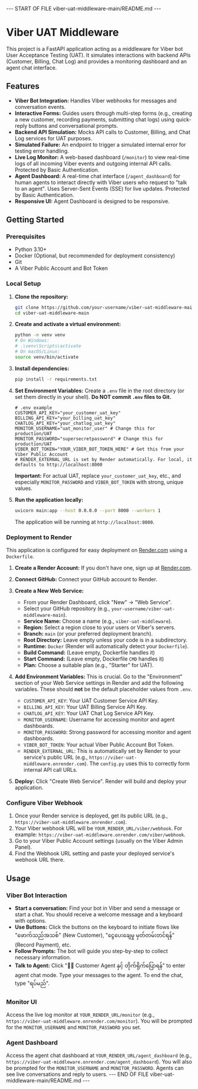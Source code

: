 --- START OF FILE viber-uat-middleware-main/README.md ---
# Viber UAT Middleware

This project is a FastAPI application acting as a middleware for Viber bot User Acceptance Testing (UAT). It simulates interactions with backend APIs (Customer, Billing, Chat Log) and provides a monitoring dashboard and an agent chat interface.

## Features

*   **Viber Bot Integration:** Handles Viber webhooks for messages and conversation events.
*   **Interactive Forms:** Guides users through multi-step forms (e.g., creating a new customer, recording payments, submitting chat logs) using quick-reply buttons and conversational prompts.
*   **Backend API Simulation:** Mocks API calls to Customer, Billing, and Chat Log services for UAT purposes.
*   **Simulated Failure:** An endpoint to trigger a simulated internal error for testing error handling.
*   **Live Log Monitor:** A web-based dashboard (`/monitor`) to view real-time logs of all incoming Viber events and outgoing internal API calls. Protected by Basic Authentication.
*   **Agent Dashboard:** A real-time chat interface (`/agent_dashboard`) for human agents to interact directly with Viber users who request to "talk to an agent". Uses Server-Sent Events (SSE) for live updates. Protected by Basic Authentication.
*   **Responsive UI:** Agent Dashboard is designed to be responsive.

## Getting Started

### Prerequisites

*   Python 3.10+
*   Docker (Optional, but recommended for deployment consistency)
*   Git
*   A Viber Public Account and Bot Token

### Local Setup

1.  **Clone the repository:**
    ```bash
    git clone https://github.com/your-username/viber-uat-middleware-main.git
    cd viber-uat-middleware-main
    ```

2.  **Create and activate a virtual environment:**
    ```bash
    python -m venv venv
    # On Windows:
    # .\venv\Scripts\activate
    # On macOS/Linux:
    source venv/bin/activate
    ```

3.  **Install dependencies:**
    ```bash
    pip install -r requirements.txt
    ```

4.  **Set Environment Variables:**
    Create a `.env` file in the root directory (or set them directly in your shell). **Do NOT commit `.env` files to Git.**

    ```dotenv
    # .env example
    CUSTOMER_API_KEY="your_customer_uat_key"
    BILLING_API_KEY="your_billing_uat_key"
    CHATLOG_API_KEY="your_chatlog_uat_key"
    MONITOR_USERNAME="uat_monitor_user" # Change this for production/UAT
    MONITOR_PASSWORD="supersecretpassword" # Change this for production/UAT
    VIBER_BOT_TOKEN="YOUR_VIBER_BOT_TOKEN_HERE" # Get this from your Viber Public Account
    # RENDER_EXTERNAL_URL is set by Render automatically. For local, it defaults to http://localhost:8000
    ```
    **Important:** For actual UAT, replace `your_customer_uat_key`, etc., and especially `MONITOR_PASSWORD` and `VIBER_BOT_TOKEN` with strong, unique values.

5.  **Run the application locally:**
    ```bash
    uvicorn main:app --host 0.0.0.0 --port 8000 --workers 1
    ```
    The application will be running at `http://localhost:8000`.

### Deployment to Render

This application is configured for easy deployment on [Render.com](https://render.com/) using a `Dockerfile`.

1.  **Create a Render Account:** If you don't have one, sign up at [Render.com](https://render.com/).
2.  **Connect GitHub:** Connect your GitHub account to Render.
3.  **Create a New Web Service:**
    *   From your Render Dashboard, click "New" -> "Web Service".
    *   Select your GitHub repository (e.g., `your-username/viber-uat-middleware-main`).
    *   **Service Name:** Choose a name (e.g., `viber-uat-middleware`).
    *   **Region:** Select a region close to your users or Viber's servers.
    *   **Branch:** `main` (or your preferred deployment branch).
    *   **Root Directory:** Leave empty unless your code is in a subdirectory.
    *   **Runtime:** `Docker` (Render will automatically detect your `Dockerfile`).
    *   **Build Command:** (Leave empty, Dockerfile handles it)
    *   **Start Command:** (Leave empty, Dockerfile `CMD` handles it)
    *   **Plan:** Choose a suitable plan (e.g., "Starter" for UAT).
4.  **Add Environment Variables:**
    This is crucial. Go to the "Environment" section of your Web Service settings in Render and add the following variables. These should **not** be the default placeholder values from `.env`.

    *   `CUSTOMER_API_KEY`: Your UAT Customer Service API Key.
    *   `BILLING_API_KEY`: Your UAT Billing Service API Key.
    *   `CHATLOG_API_KEY`: Your UAT Chat Log Service API Key.
    *   `MONITOR_USERNAME`: Username for accessing monitor and agent dashboards.
    *   `MONITOR_PASSWORD`: Strong password for accessing monitor and agent dashboards.
    *   `VIBER_BOT_TOKEN`: Your actual Viber Public Account Bot Token.
    *   `RENDER_EXTERNAL_URL`: This is automatically set by Render to your service's public URL (e.g., `https://viber-uat-middleware.onrender.com`). The `config.py` uses this to correctly form internal API call URLs.

5.  **Deploy:** Click "Create Web Service". Render will build and deploy your application.

### Configure Viber Webhook

1.  Once your Render service is deployed, get its public URL (e.g., `https://viber-uat-middleware.onrender.com`).
2.  Your Viber webhook URL will be `YOUR_RENDER_URL/viber/webhook`. For example: `https://viber-uat-middleware.onrender.com/viber/webhook`.
3.  Go to your Viber Public Account settings (usually on the Viber Admin Panel).
4.  Find the Webhook URL setting and paste your deployed service's webhook URL there.

## Usage

### Viber Bot Interaction

*   **Start a conversation:** Find your bot in Viber and send a message or start a chat. You should receive a welcome message and a keyboard with options.
*   **Use Buttons:** Click the buttons on the keyboard to initiate flows like "ဖောက်သည်အသစ်" (New Customer), "ငွေပေးချေမှု မှတ်တမ်းတင်ရန်" (Record Payment), etc.
*   **Follow Prompts:** The bot will guide you step-by-step to collect necessary information.
*   **Talk to Agent:** Click "🧑‍💻 Customer Agent နှင့် တိုက်ရိုက်ပြောရန်" to enter agent chat mode. Type your messages to the agent. To end the chat, type "ရပ်မည်".

### Monitor UI

Access the live log monitor at `YOUR_RENDER_URL/monitor` (e.g., `https://viber-uat-middleware.onrender.com/monitor`). You will be prompted for the `MONITOR_USERNAME` and `MONITOR_PASSWORD` you set.

### Agent Dashboard

Access the agent chat dashboard at `YOUR_RENDER_URL/agent_dashboard` (e.g., `https://viber-uat-middleware.onrender.com/agent_dashboard`). You will also be prompted for the `MONITOR_USERNAME` and `MONITOR_PASSWORD`. Agents can see live conversations and reply to users.
--- END OF FILE viber-uat-middleware-main/README.md ---
